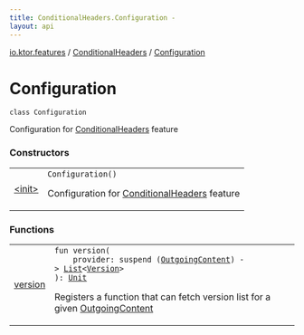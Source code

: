 ```yaml
---
title: ConditionalHeaders.Configuration - 
layout: api
---
```


<div class='api-docs-breadcrumbs'><a href="../../index.html">io.ktor.features</a> / <a href="../index.html">ConditionalHeaders</a> / <a href="./index.html">Configuration</a></div>

# Configuration

<div class="signature"><code><span class="keyword">class </span><span class="identifier">Configuration</span></code></div>

Configuration for <a href="../index.html">ConditionalHeaders</a> feature

### Constructors

<table class="api-docs-table">
<tbody>
<tr>
<td markdown="1">

<a href="-init-.html">&lt;init&gt;</a>


</td>
<td markdown="1">
<div class="signature"><code><span class="identifier">Configuration</span><span class="symbol">(</span><span class="symbol">)</span></code></div>

Configuration for <a href="../index.html">ConditionalHeaders</a> feature


</td>
</tr>
</tbody>
</table>

### Functions

<table class="api-docs-table">
<tbody>
<tr>
<td markdown="1">

<a href="version.html">version</a>


</td>
<td markdown="1">
<div class="signature"><code><span class="keyword">fun </span><span class="identifier">version</span><span class="symbol">(</span><br/>&nbsp;&nbsp;&nbsp;&nbsp;<span class="parameterName" id="io.ktor.features.ConditionalHeaders.Configuration$version(kotlin.SuspendFunction1((io.ktor.http.content.OutgoingContent, kotlin.collections.List((io.ktor.http.content.Version)))))/provider">provider</span><span class="symbol">:</span>&nbsp;<span class="keyword">suspend </span><span class="symbol">(</span><a href="../../../io.ktor.http.content/-outgoing-content/index.html"><span class="identifier">OutgoingContent</span></a><span class="symbol">)</span>&nbsp;<span class="symbol">-&gt;</span>&nbsp;<a href="https://kotlinlang.org/api/latest/jvm/stdlib/kotlin.collections/-list/index.html"><span class="identifier">List</span></a><span class="symbol">&lt;</span><a href="../../../io.ktor.http.content/-version/index.html"><span class="identifier">Version</span></a><span class="symbol">&gt;</span><br/><span class="symbol">)</span><span class="symbol">: </span><a href="https://kotlinlang.org/api/latest/jvm/stdlib/kotlin/-unit/index.html"><span class="identifier">Unit</span></a></code></div>

Registers a function that can fetch version list for a given <a href="../../../io.ktor.http.content/-outgoing-content/index.html">OutgoingContent</a>


</td>
</tr>
</tbody>
</table>
